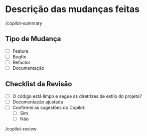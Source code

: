 # Descrição das mudanças feitas

/copilot-summary

## Tipo de Mudança
- [ ] Feature
- [ ] Bugfix
- [ ] Refactor
- [ ] Documentação

## Checklist da Revisão
- [ ] O código está limpo e segue as diretrizes de estilo do projeto?
- [ ] Documentação ajustada
- [ ] Confirmei as sugestões do Copilot:
  - [ ] Sim
  - [ ] Não

/copilot-review
